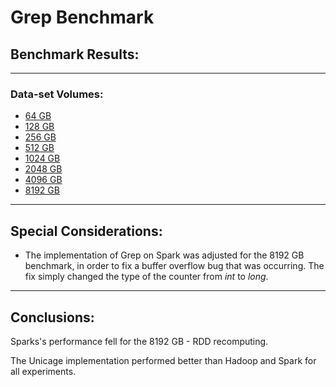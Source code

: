 # Grep Benchmark

## Benchmark Results:

---
### Data-set Volumes:

- [64 GB](grep-64GB/grep-64GB_benchmarks.md)
- [128 GB](grep-128GB/grep-128GB_benchmarks.md)
- [256 GB](grep-256GB/grep-256GB_benchmarks.md)
- [512 GB](grep-512GB/grep-512GB_benchmarks.md)
- [1024 GB](grep-1024GB/grep-1024GB_benchmarks.md)
- [2048 GB](grep-2048GB/grep-2048GB_benchmarks.md)
- [4096 GB](grep-4096GB/grep-4096GB_benchmarks.md)
- [8192 GB](grep-8192GB/grep-8192GB_benchmarks.md)


---
## Special Considerations:

- The implementation of Grep on Spark was adjusted for the 8192 GB benchmark, in order to fix a buffer overflow bug that was occurring. The fix simply changed the type of the counter from *int* to *long*.


---
## Conclusions:

Sparks's performance fell for the 8192 GB - RDD recomputing.

The Unicage implementation performed better than Hadoop and Spark for all experiments.

